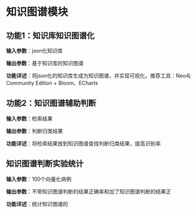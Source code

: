# 知识图谱模块

## 功能1：知识库知识图谱化

**输入参数**：json化知识库

**输出参数**：基于知识库的知识图谱

**功能详述**：将json化的知识库生成为知识图谱，并实现可视化，推荐工具：Neo4j Community Edition + Bloom、ECharts


## 功能2：知识图谱辅助判断

**输入参数**：检索结果

**输出参数**：判断归类结果

**功能详述**：将检索结果放到知识图谱查找判断归类结果，提高识别率


## 知识图谱判断实验统计

**输入参数**：100个向量化病例

**输出参数**：不带知识图谱判断的结果正确率和加了知识图谱判断的结果正


**功能详述**：统计知识图谱的





